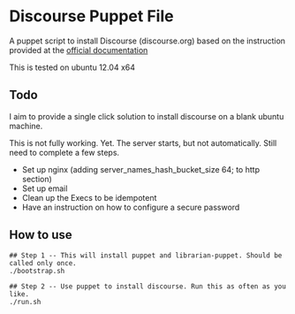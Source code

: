 Discourse Puppet File
=====================

A puppet script to install Discourse (discourse.org) based on 
the instruction provided at the [official documentation](https://github.com/discourse/discourse/blob/master/docs/INSTALL-ubuntu.md)

This is tested on ubuntu 12.04 x64

Todo
----
I aim to provide a single click solution to
install discourse on a blank ubuntu machine.

This is not fully working. Yet. The server starts, but not automatically. Still need to complete a few steps. 

* Set up nginx (adding server_names_hash_bucket_size 64; to http section)
* Set up email
* Clean up the Execs to be idempotent
* Have an instruction on how to configure a secure password

How to use
----------
    ## Step 1 -- This will install puppet and librarian-puppet. Should be called only once.
    ./bootstrap.sh
    
    ## Step 2 -- Use puppet to install discourse. Run this as often as you like.
    ./run.sh


